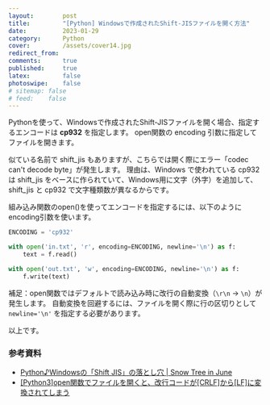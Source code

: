 ```yaml
---
layout:        post
title:         "[Python] Windowsで作成されたShift-JISファイルを開く方法"
date:          2023-01-29
category:      Python
cover:         /assets/cover14.jpg
redirect_from:
comments:      true
published:     true
latex:         false
photoswipe:    false
# sitemap: false
# feed:    false
---
```


Pythonを使って、Windowsで作成されたShift-JISファイルを開く場合、指定するエンコードは **cp932** を指定します。
open関数の encoding 引数に指定してファイルを開きます。

似ている名前で shift_jis もありますが、こちらでは開く際にエラー「codec can't decode byte」が発生します。
理由は、Windows で使われている cp932 は shift_jis をベースに作られていて、Windows用に文字（外字）を追加して、shift_jis と cp932 で文字種類数が異なるからです。

組み込み関数のopen()を使ってエンコードを指定するには、以下のようにencoding引数を使います。

```python
ENCODING = 'cp932'

with open('in.txt', 'r', encoding=ENCODING, newline='\n') as f:
    text = f.read()

with open('out.txt', 'w', encoding=ENCODING, newline='\n') as f:
    f.write(text)
```

補足：open関数ではデフォルトで読み込み時に改行の自動変換（`\r\n` → `\n`）が発生します。
自動変換を回避するには、ファイルを開く際に行の区切りとして `newline='\n'` を指定する必要があります。

以上です。

### 参考資料
- [Python♪Windowsの「Shift JIS」の落とし穴 \| Snow Tree in June](https://snowtree-injune.com/2020/05/15/codec-py003/)
- [\[Python3\]open関数でファイルを開くと、改行コードが\[CRLF\]から\[LF\]に変換されてしまう](https://www.curict.com/item/1b/1b608b2.html)
